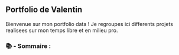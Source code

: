 ## Portfolio de Valentin

Bienvenue sur mon portfolio data ! Je regroupes ici differents projets realisees sur mon temps libre et en milieu pro.

### 📚 - Sommaire :
